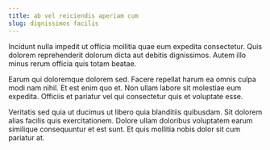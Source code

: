 ```yaml
---
title: ab vel reiciendis aperiam cum
slug: dignissimos facilis
---
```


Incidunt nulla impedit ut officia mollitia quae eum expedita consectetur. Quis dolorem reprehenderit dolorum dicta aut debitis dignissimos. Autem illo minus rerum officia quis totam beatae.

Earum qui doloremque dolorem sed. Facere repellat harum ea omnis culpa modi nam nihil. Et est enim quo et. Non ullam labore sit molestiae eum expedita. Officiis et pariatur vel qui consectetur quis et voluptate esse.

Veritatis sed quia ut ducimus ut libero quia blanditiis quibusdam. Sit dolorem alias facilis quis exercitationem. Dolore ullam doloribus voluptatem earum similique consequuntur et est sunt. Et quis mollitia nobis dolor sit cum pariatur at.
